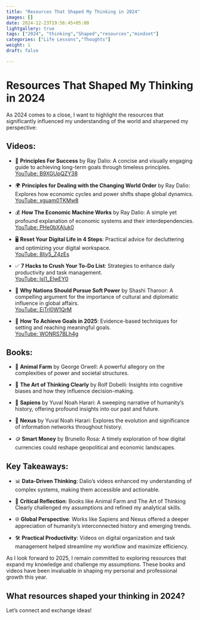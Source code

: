 ```yaml
---
title: "Resources That Shaped My Thinking in 2024"
images: []
date: 2024-12-23T19:56:45+05:00
lightgallery: true
tags: ["2024", "thinking","Shaped","resources","mindset"]
categories: ["Life Lessons","Thoughts"]
weight: 1
draft: false

---
```


# Resources That Shaped My Thinking in 2024

As 2024 comes to a close, I want to highlight the resources that significantly influenced my understanding of the world and sharpened my perspective:

## Videos:

- 📘 **Principles For Success** by Ray Dalio: A concise and visually engaging guide to achieving long-term goals through timeless principles.  
  [YouTube: B9XGUpQZY38](https://www.youtube.com/watch?v=B9XGUpQZY38)

- 🌍 **Principles for Dealing with the Changing World Order** by Ray Dalio: Explores how economic cycles and power shifts shape global dynamics.  
  [YouTube: xguam0TKMw8](https://www.youtube.com/watch?v=xguam0TKMw8)

- 💰 **How The Economic Machine Works** by Ray Dalio: A simple yet profound explanation of economic systems and their interdependencies.  
  [YouTube: PHe0bXAIuk0](https://www.youtube.com/watch?v=PHe0bXAIuk0)

- 🖥️ **Reset Your Digital Life in 4 Steps**: Practical advice for decluttering and optimizing your digital workspace.  
  [YouTube: 8liy5_Z4zEs](https://www.youtube.com/watch?v=8liy5_Z4zEs)

- ✅ **7 Hacks to Crush Your To-Do List**: Strategies to enhance daily productivity and task management.  
  [YouTube: lsI1_ElwEY0](https://www.youtube.com/watch?v=lsI1_ElwEY0)

- 🌟 **Why Nations Should Pursue Soft Power** by Shashi Tharoor: A compelling argument for the importance of cultural and diplomatic influence in global affairs.  
  [YouTube: EiTrl0W1QrM](https://www.youtube.com/watch?v=EiTrl0W1QrM)

- 🎯 **How To Achieve Goals in 2025**: Evidence-based techniques for setting and reaching meaningful goals.  
  [YouTube: WONRS7BLh4g](https://www.youtube.com/watch?v=WONRS7BLh4g)

## Books:

- 🐷 **Animal Farm** by George Orwell: A powerful allegory on the complexities of power and societal structures.

- 🤔 **The Art of Thinking Clearly** by Rolf Dobelli: Insights into cognitive biases and how they influence decision-making.

- 📖 **Sapiens** by Yuval Noah Harari: A sweeping narrative of humanity’s history, offering profound insights into our past and future.

- 🔗 **Nexus** by Yuval Noah Harari: Explores the evolution and significance of information networks throughout history.

- 🪙 **Smart Money** by Brunello Rosa: A timely exploration of how digital currencies could reshape geopolitical and economic landscapes.

## Key Takeaways:

- 📊 **Data-Driven Thinking**: Dalio’s videos enhanced my understanding of complex systems, making them accessible and actionable.

- 🧠 **Critical Reflection**: Books like Animal Farm and The Art of Thinking Clearly challenged my assumptions and refined my analytical skills.

- 🌐 **Global Perspective**: Works like Sapiens and Nexus offered a deeper appreciation of humanity’s interconnected history and emerging trends.

- 🛠️ **Practical Productivity**: Videos on digital organization and task management helped streamline my workflow and maximize efficiency.

As I look forward to 2025, I remain committed to exploring resources that expand my knowledge and challenge my assumptions. These books and videos have been invaluable in shaping my personal and professional growth this year.

## What resources shaped your thinking in 2024?

Let’s connect and exchange ideas!
